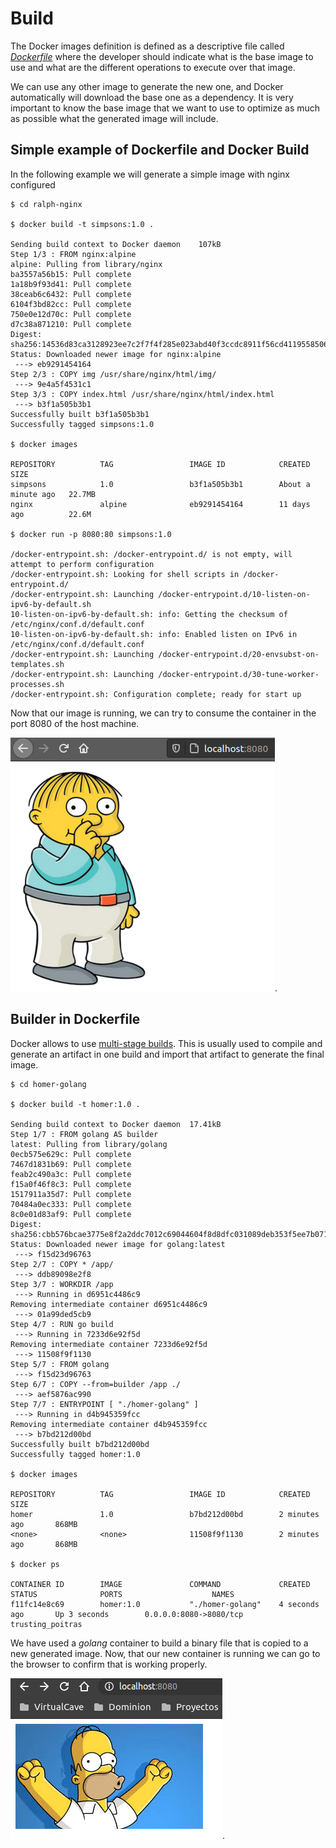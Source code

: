 # Build

The Docker images definition is defined as a descriptive file called [_Dockerfile_](https://docs.docker.com/engine/reference/builder/) where the developer should indicate what is the base image to use and what are the different operations to execute over that image.

We can use any other image to generate the new one, and Docker automatically will download the base one as a dependency. It is very important to know the base image that we want to use to optimize as much as possible what the generated image will include. 

## Simple example of Dockerfile and Docker Build

In the following example we will generate a simple image with nginx configured

```
$ cd ralph-nginx

$ docker build -t simpsons:1.0 .

Sending build context to Docker daemon    107kB
Step 1/3 : FROM nginx:alpine
alpine: Pulling from library/nginx
ba3557a56b15: Pull complete 
1a18b9f93d41: Pull complete 
38ceab6c6432: Pull complete 
6104f3bd82cc: Pull complete 
750e0e12d70c: Pull complete 
d7c38a871210: Pull complete 
Digest: sha256:14536d83ca3128923ee7c2f7f4f285e023abd40f3ccdc8911f56cd4119558506
Status: Downloaded newer image for nginx:alpine
 ---> eb9291454164
Step 2/3 : COPY img /usr/share/nginx/html/img/
 ---> 9e4a5f4531c1
Step 3/3 : COPY index.html /usr/share/nginx/html/index.html
 ---> b3f1a505b3b1
Successfully built b3f1a505b3b1
Successfully tagged simpsons:1.0

$ docker images

REPOSITORY          TAG                 IMAGE ID            CREATED              SIZE
simpsons            1.0                 b3f1a505b3b1        About a minute ago   22.7MB
nginx               alpine              eb9291454164        11 days ago          22.6M

$ docker run -p 8080:80 simpsons:1.0

/docker-entrypoint.sh: /docker-entrypoint.d/ is not empty, will attempt to perform configuration
/docker-entrypoint.sh: Looking for shell scripts in /docker-entrypoint.d/
/docker-entrypoint.sh: Launching /docker-entrypoint.d/10-listen-on-ipv6-by-default.sh
10-listen-on-ipv6-by-default.sh: info: Getting the checksum of /etc/nginx/conf.d/default.conf
10-listen-on-ipv6-by-default.sh: info: Enabled listen on IPv6 in /etc/nginx/conf.d/default.conf
/docker-entrypoint.sh: Launching /docker-entrypoint.d/20-envsubst-on-templates.sh
/docker-entrypoint.sh: Launching /docker-entrypoint.d/30-tune-worker-processes.sh
/docker-entrypoint.sh: Configuration complete; ready for start up
```

Now that our image is running, we can try to consume the container in the port 8080 of the host machine.

![Ralph Wiggum from the broser](./screenshots/ralph_browser.png).

## Builder in Dockerfile

Docker allows to use [multi-stage builds](https://docs.docker.com/develop/develop-images/multistage-build/). This is usually used to compile and generate an artifact in one build and import that artifact to generate the final image.

```
$ cd homer-golang

$ docker build -t homer:1.0 .

Sending build context to Docker daemon  17.41kB
Step 1/7 : FROM golang AS builder
latest: Pulling from library/golang
0ecb575e629c: Pull complete 
7467d1831b69: Pull complete 
feab2c490a3c: Pull complete 
f15a0f46f8c3: Pull complete 
1517911a35d7: Pull complete 
70484a0ec333: Pull complete 
8c0e01d83af9: Pull complete 
Digest: sha256:cbb576bcae3775e8f2a2ddc7012c69044604f8d8dfc031089deb353f5ee7b071
Status: Downloaded newer image for golang:latest
 ---> f15d23d96763
Step 2/7 : COPY * /app/
 ---> ddb89098e2f8
Step 3/7 : WORKDIR /app
 ---> Running in d6951c4486c9
Removing intermediate container d6951c4486c9
 ---> 01a99ded5cb9
Step 4/7 : RUN go build
 ---> Running in 7233d6e92f5d
Removing intermediate container 7233d6e92f5d
 ---> 11508f9f1130
Step 5/7 : FROM golang
 ---> f15d23d96763
Step 6/7 : COPY --from=builder /app ./
 ---> aef5876ac990
Step 7/7 : ENTRYPOINT [ "./homer-golang" ]
 ---> Running in d4b945359fcc
Removing intermediate container d4b945359fcc
 ---> b7bd212d00bd
Successfully built b7bd212d00bd
Successfully tagged homer:1.0

$ docker images

REPOSITORY          TAG                 IMAGE ID            CREATED             SIZE
homer               1.0                 b7bd212d00bd        2 minutes ago       868MB
<none>              <none>              11508f9f1130        2 minutes ago       868MB

$ docker ps

CONTAINER ID        IMAGE               COMMAND             CREATED             STATUS              PORTS                    NAMES
f11fc14e8c69        homer:1.0           "./homer-golang"    4 seconds ago       Up 3 seconds        0.0.0.0:8080->8080/tcp   trusting_poitras

```

We have used a _golang_ container to build a binary file that is copied to a new generated image. Now, that our new container is running we can go to the browser to confirm that is working properly.

![Homer Simpson from the broser](./screenshots/homer_browser.png).

